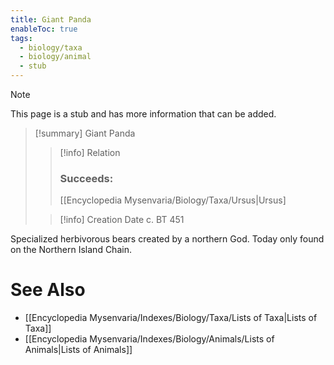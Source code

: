 ```yaml
---
title: Giant Panda
enableToc: true
tags:
  - biology/taxa
  - biology/animal
  - stub
---
```


> [!note]
> This page is a stub and has more information that can be added.

> [!summary] Giant Panda
> > [!info] Relation
> > ### Succeeds:
> > [[Encyclopedia Mysenvaria/Biology/Taxa/Ursus|Ursus]
>
> > [!info] Creation Date
> > c. BT 451

Specialized herbivorous bears created by a northern God. Today only found on the Northern Island Chain.

# See Also
- [[Encyclopedia Mysenvaria/Indexes/Biology/Taxa/Lists of Taxa|Lists of Taxa]]
- [[Encyclopedia Mysenvaria/Indexes/Biology/Animals/Lists of Animals|Lists of Animals]]
